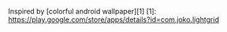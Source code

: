 Inspired by [colorful android wallpaper][1]
  [1]: https://play.google.com/store/apps/details?id=com.joko.lightgrid